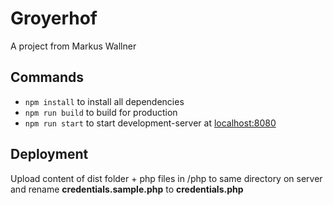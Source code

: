 # Groyerhof
A project from Markus Wallner

## Commands
* `npm install` to install all dependencies
* `npm run build` to build for production
* `npm run start` to start development-server at [localhost:8080](https://localhost:8080)

## Deployment
Upload content of dist folder + php files in /php to same directory on server and rename __credentials.sample.php__ to __credentials.php__
